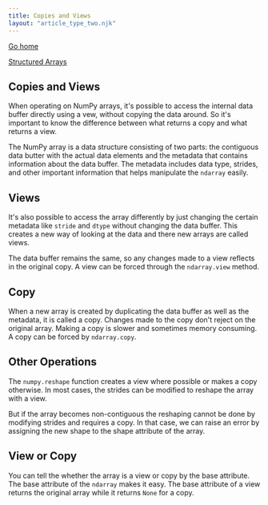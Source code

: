```yaml
---
title: Copies and Views
layout: "article_type_two.njk"
---
```

[Go home](/index.html)

[Structured Arrays](https://numpy.org/doc/stable/user/basics.copies.html)

## Copies and Views

When operating on NumPy arrays, it's possible to access the internal data buffer directly using a vew, without copying the data around. So it's important to know the difference between what returns a copy and what returns a view.

The NumPy array is a data structure consisting of two parts: the contiguous data butter with the actual data elements and the metadata that contains information about the data buffer. The metadata includes data type, strides, and other important information that helps manipulate the `ndarray` easily.

## Views

It's also possible to access the array differently by just changing the certain metadata like `stride` and `dtype` without changing the data buffer. This creates a new way of looking at the data and there new arrays are called views. 

The data buffer remains the same, so any changes made to a view reflects in the original copy. A view can be forced through the `ndarray.view` method. 

## Copy

When a new array is created by duplicating the data buffer as well as the metadata, it is called a copy. Changes made to the copy don't reject on the original array. Making a copy is slower and sometimes memory consuming. A copy can be forced by `ndarray.copy`.

## Other Operations
The `numpy.reshape` function creates a view where possible or makes a copy otherwise. In most cases, the strides can be modified to reshape the array with a view. 

But if the array becomes non-contiguous the reshaping cannot be done by modifying strides and requires a copy. In that case, we can raise an error by assigning the new shape to the shape attribute of the array.

## View or Copy
You can tell the whether the array is a view or copy by the base attribute. The base attribute of the `ndarray` makes it easy. The base attribute of a view returns the original array while it returns `None` for a copy.
